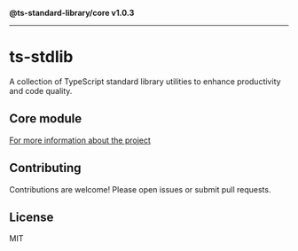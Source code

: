 **@ts-standard-library/core v1.0.3**

***

# ts-stdlib

A collection of TypeScript standard library utilities to enhance productivity and code quality.

## Core module

[For more information about the project](https://github.com/gabaudette/ts-stdlib/)

## Contributing

Contributions are welcome! Please open issues or submit pull requests.

## License

MIT

